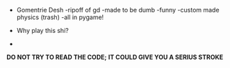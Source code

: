* Gomentrie Desh
-ripoff of gd
-made to be dumb
-funny
-custom made physics (trash)
-all in pygame!

* Why play this shi?
-     









**DO NOT TRY TO READ THE CODE;**
**IT COULD GIVE YOU A SERIUS STROKE**
